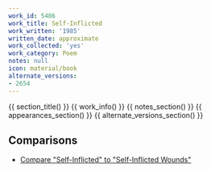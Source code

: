 ```yaml
---
work_id: 5486
work_title: Self-Inflicted
work_written: '1985'
written_date: approximate
work_collected: 'yes'
work_category: Poem
notes: null
icon: material/book
alternate_versions:
- 2654
---
```


{{ section_title() }}
{{ work_info() }}
{{ notes_section() }}
{{ appearances_section() }}
{{ alternate_versions_section() }}
## Comparisons
- [Compare "Self-Inflicted" to "Self-Inflicted Wounds"](https://bukowskiforum.com/threads/self-inflicted.12220/)